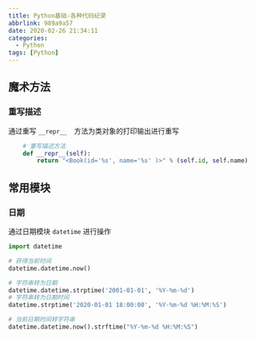 ```yaml
---
title: Python基础-各种代码纪录
abbrlink: 989a9a57
date: 2020-02-26 21:34:11
categories:
  - Python
tags: [Python]
---
```


## 魔术方法

### 重写描述

通过重写 `__repr__	`方法为类对象的打印输出进行重写

```python
	# 重写描述方法
    def __repr__(self):
        return "<Book(id='%s', name='%s' )>" % (self.id, self.name)
```



## 常用模块

### 日期

通过日期模块 `datetime` 进行操作

```python
import datetime

# 获得当前时间
datetime.datetime.now()

# 字符串转为日期
datetime.datetime.strptime('2001-01-01', '%Y-%m-%d')
# 字符串转为日期时间
datetime.strptime('2020-01-01 18:00:00', '%Y-%m-%d %H:%M:%S')

# 当前日期时间转字符串
datetime.datetime.now().strftime("%Y-%m-%d %H:%M:%S")
```